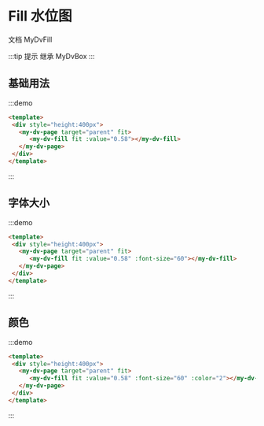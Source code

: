# Fill 水位图

文档 <api-link href="dv/my-dv-fill">MyDvFill</api-link>

:::tip 提示
继承 <api-link href="dv/my-dv-box">MyDvBox</api-link>
:::

## 基础用法
:::demo
```html
<template>
 <div style="height:400px">
   <my-dv-page target="parent" fit>
      <my-dv-fill fit :value="0.58"></my-dv-fill>
   </my-dv-page>
 </div>
</template>
```
:::

## 字体大小
:::demo
```html
<template>
 <div style="height:400px">
   <my-dv-page target="parent" fit>
      <my-dv-fill fit :value="0.58" :font-size="60"></my-dv-fill>
   </my-dv-page>
 </div>
</template>
```
:::


## 颜色
:::demo
```html
<template>
 <div style="height:400px">
   <my-dv-page target="parent" fit>
      <my-dv-fill fit :value="0.58" :font-size="60" :color="2"></my-dv-fill>
   </my-dv-page>
 </div>
</template>
```
:::
